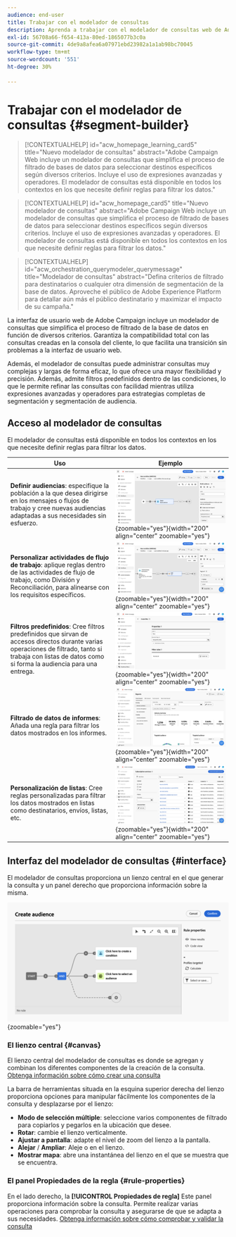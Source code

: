 ```yaml
---
audience: end-user
title: Trabajar con el modelador de consultas
description: Aprenda a trabajar con el modelador de consultas web de Adobe Campaign.
exl-id: 56708a66-f654-413a-80ed-1865077b3c0a
source-git-commit: 4de9a8afea6a07971ebd23982a1a1ab98bc70045
workflow-type: tm+mt
source-wordcount: '551'
ht-degree: 30%

---
```


# Trabajar con el modelador de consultas {#segment-builder}


>[!CONTEXTUALHELP]
>id="acw_homepage_learning_card5"
>title="Nuevo modelador de consultas"
>abstract="Adobe Campaign Web incluye un modelador de consultas que simplifica el proceso de filtrado de bases de datos para seleccionar destinos específicos según diversos criterios. Incluye el uso de expresiones avanzadas y operadores. El modelador de consultas está disponible en todos los contextos en los que necesite definir reglas para filtrar los datos."

<!--TO REMOVE BELOW-->
>[!CONTEXTUALHELP]
>id="acw_homepage_card5"
>title="Nuevo modelador de consultas"
>abstract="Adobe Campaign Web incluye un modelador de consultas que simplifica el proceso de filtrado de bases de datos para seleccionar destinos específicos según diversos criterios. Incluye el uso de expresiones avanzadas y operadores. El modelador de consultas está disponible en todos los contextos en los que necesite definir reglas para filtrar los datos."

<!--TO REMOVE ABOVE-->


>[!CONTEXTUALHELP]
>id="acw_orchestration_querymodeler_querymessage"
>title="Modelador de consultas"
>abstract="Defina criterios de filtrado para destinatarios o cualquier otra dimensión de segmentación de la base de datos. Aproveche el público de Adobe Experience Platform para detallar aún más el público destinatario y maximizar el impacto de su campaña."

La interfaz de usuario web de Adobe Campaign incluye un modelador de consultas que simplifica el proceso de filtrado de la base de datos en función de diversos criterios. Garantiza la compatibilidad total con las consultas creadas en la consola del cliente, lo que facilita una transición sin problemas a la interfaz de usuario web.

Además, el modelador de consultas puede administrar consultas muy complejas y largas de forma eficaz, lo que ofrece una mayor flexibilidad y precisión. Además, admite filtros predefinidos dentro de las condiciones, lo que le permite refinar las consultas con facilidad mientras utiliza expresiones avanzadas y operadores para estrategias completas de segmentación y segmentación de audiencia.

## Acceso al modelador de consultas

El modelador de consultas está disponible en todos los contextos en los que necesite definir reglas para filtrar los datos.

| Uso | Ejemplo |
|  ---  |  ---  |
| **Definir audiencias**: especifique la población a la que desea dirigirse en los mensajes o flujos de trabajo y cree nuevas audiencias adaptadas a sus necesidades sin esfuerzo. | ![](assets/access-audience.png){zoomable=&quot;yes&quot;}{width="200" align="center" zoomable="yes"} |
| **Personalizar actividades de flujo de trabajo**: aplique reglas dentro de las actividades de flujo de trabajo, como División y Reconciliación, para alinearse con los requisitos específicos. | ![](assets/access-workflow.png){zoomable=&quot;yes&quot;}{width="200" align="center" zoomable="yes"} |
| **Filtros predefinidos**: Cree filtros predefinidos que sirvan de accesos directos durante varias operaciones de filtrado, tanto si trabaja con listas de datos como si forma la audiencia para una entrega. | ![](assets/access-predefined-filter.png){zoomable=&quot;yes&quot;}{width="200" align="center" zoomable="yes"} |
| **Filtrado de datos de informes**: Añada una regla para filtrar los datos mostrados en los informes. | ![](assets/access-reports.png){zoomable=&quot;yes&quot;}{width="200" align="center" zoomable="yes"} |
| **Personalización de listas**: Cree reglas personalizadas para filtrar los datos mostrados en listas como destinatarios, envíos, listas, etc. | ![](assets/access-lists.png){zoomable=&quot;yes&quot;}{width="200" align="center" zoomable="yes"} |

<!--**Dynamize content**: make your content dynamic by creating conditions that define which content should be displayed to different recipients, ensuring personalized and relevant messaging.

+++Example

![](assets/access-audience.png){zoomable="yes"}

 +++
-->

## Interfaz del modelador de consultas {#interface}

El modelador de consultas proporciona un lienzo central en el que generar la consulta y un panel derecho que proporciona información sobre la misma.

![](assets/query-interface.png){zoomable=&quot;yes&quot;}

### El lienzo central {#canvas}

El lienzo central del modelador de consultas es donde se agregan y combinan los diferentes componentes de la creación de la consulta. [Obtenga información sobre cómo crear una consulta](build-query.md)

La barra de herramientas situada en la esquina superior derecha del lienzo proporciona opciones para manipular fácilmente los componentes de la consulta y desplazarse por el lienzo:

* **Modo de selección múltiple**: seleccione varios componentes de filtrado para copiarlos y pegarlos en la ubicación que desee.
* **Rotar**: cambie el lienzo verticalmente.
* **Ajustar a pantalla**: adapte el nivel de zoom del lienzo a la pantalla.
* **Alejar** / **Ampliar**: Aleje o en el lienzo.
* **Mostrar mapa**: abre una instantánea del lienzo en el que se muestra que se encuentra.

### El panel Propiedades de la regla {#rule-properties}

En el lado derecho, la **[!UICONTROL Propiedades de regla]** Este panel proporciona información sobre la consulta. Permite realizar varias operaciones para comprobar la consulta y asegurarse de que se adapta a sus necesidades. [Obtenga información sobre cómo comprobar y validar la consulta](build-query.md#check-and-validate-your-query)
